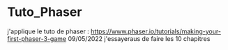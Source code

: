 # Tuto_Phaser
j'applique le tuto de phaser : https://www.phaser.io/tutorials/making-your-first-phaser-3-game 09/05/2022 
j'essayeraus de faire les 10 chapitres

